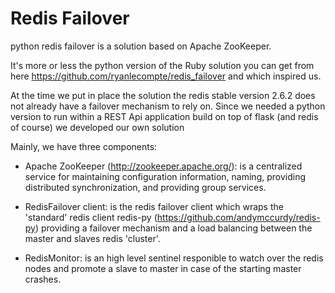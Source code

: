 Redis Failover
==============

python redis failover is a solution based on Apache ZooKeeper. 

It's more or less the python version of the Ruby solution you can get from here 
https://github.com/ryanlecompte/redis_failover and which inspired us.

At the time we put in place the solution the redis stable version 2.6.2 does not already have a failover mechanism 
to rely on. Since we needed a python version to run within a REST Api application build on top of flask 
(and redis of course) we developed our own solution


Mainly, we have three components:

* Apache ZooKeeper (http://zookeeper.apache.org/): is a centralized service for maintaining configuration information, 
naming, providing distributed synchronization, and providing group services.

* RedisFailover client: is the redis failover client which wraps the 'standard' redis client redis-py 
(https://github.com/andymccurdy/redis-py) providing a failover mechanism and a load balancing between the master 
and slaves redis 'cluster'.

* RedisMonitor: is an high level sentinel responible to watch over the redis nodes and promote a slave to master in case
of the starting master crashes.




